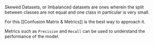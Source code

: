 Skewed Datasets, or Imbalanced datasets are ones wherein the split between classes are not equal and one class in particular is very small.

For this [[Confusion Matrix & Metrics]] is the best way to approach it.

Metrics such as `Precision` and `Recall` can be used to understand the performance of the model.